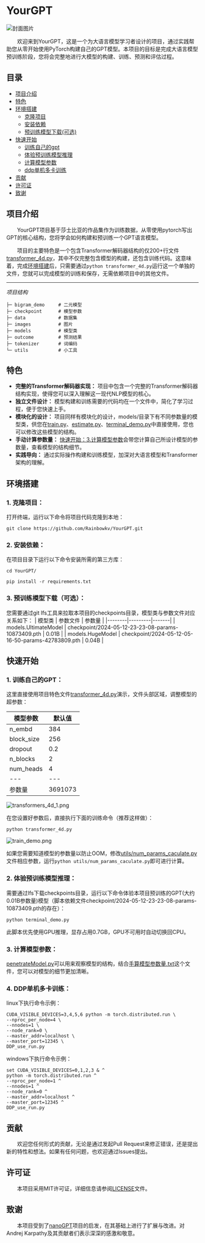 # YourGPT
![封面图片](https://github.com/Rainbowkv/YourGPT/blob/main/images/Demo.png)

&emsp;&emsp;欢迎来到YourGPT，这是一个为大语言模型学习者设计的项目，通过实践帮助您从零开始使用PyTorch构建自己的GPT模型。本项目的目标是完成大语言模型预训练阶段，您将会完整地进行大模型的构建、训练、预测和评估过程。

## 目录
- [项目介绍](#项目介绍)
- [特色](#特色)
- [环境搭建](#环境搭建)
   - [克隆项目](#1-克隆项目)
   - [安装依赖](#2-安装依赖)
   - [预训练模型下载(可选)](#3-预训练模型下载可选)
- [快速开始](#快速开始)
   - [训练自己的gpt](#1-训练自己的gpt)
   - [体验预训练模型推理](#2-体验预训练模型推理)
   - [计算模型参数](#3-计算模型参数)
   - [ddp单机多卡训练](#4-ddp单机多卡训练)
- [贡献](#贡献)
- [许可证](#许可证)
- [致谢](#致谢)

## 项目介绍

&emsp;&emsp;YourGPT项目基于莎士比亚的作品集作为训练数据，从零使用pytorch写出GPT的核心结构，您将学会如何构建和预训练一个GPT语言模型。

&emsp;&emsp;项目的主要特色是一个包含Transformer解码器结构的仅200+行文件[transformer_4d.py](https://github.com/Rainbowkv/YourGPT/blob/main/transformer_4d.py)，其中不仅完整包含模型的构建，还包含训练代码。这意味着，完成[环境搭建](#环境搭建)后，只需要通过`python transformer_4d.py`运行这一个单独的文件，您就可以完成模型的训练和保存，无需依赖项目中的其他文件。

---
*项目结构*
```.
├─ bigram_demo     # 二元模型
├─ checkpoint      # 模型参数
├─ data            # 数据集
├─ images          # 图片
├─ models          # 模型类
├─ outcome         # 预测结果
├─ tokenizer       # 词编码
└─ utils           # 小工具
```

## 特色

- **完整的Transformer解码器实现：** 项目中包含一个完整的Transformer解码器结构实现，使得您可以深入理解这一现代NLP模型的核心。
- **独立文件设计：** 模型构建和训练需要的代码均在一个文件中，简化了学习过程，便于您快速上手。
- **模块化的设计：** 项目同样有模块化的设计，models/目录下有不同参数量的模型类，供您在[train.py](https://github.com/Rainbowkv/YourGPT/blob/main/train.py)、[estimate.py](https://github.com/Rainbowkv/YourGPT/blob/main/estimate.py)、[terminal_demo.py](https://github.com/Rainbowkv/YourGPT/blob/main/terminal_demo.py)中直接使用，您也可以修改这些模型的结构。
- **手动计算参数量：** [快速开始：3.计算模型参数](#caculate_num_params)会带您计算自己所设计模型的参数量，查看模型的结构细节。
- **实践导向：** 通过实际操作构建和训练模型，加深对大语言模型和Transformer架构的理解。

## 环境搭建

### 1. **克隆项目：**
   打开终端，运行以下命令将项目代码克隆到本地：

   `git clone https://github.com/Rainbowkv/YourGPT.git`

### 2. **安装依赖：**
   在项目目录下运行以下命令安装所需的第三方库：

   `cd YourGPT/`

   `pip install -r requirements.txt`

### 3. **预训练模型下载（可选）：**
   您需要通过git lfs工具来拉取本项目的checkpoints目录，模型类与参数文件对应关系如下：
   | 模型类 | 参数文件 | 参数量 |
   |--------|---------|-------|
   | models.UltimateModel | checkpoint/2024-05-12-23-23-08-params-10873409.pth | 0.01B |
   | models.HugeModel | checkpoint/2024-05-12-05-16-50-params-42783809.pth | 0.04B |

## 快速开始

### 1. **训练自己的GPT：**

   这里直接使用项目特色文件[transformer_4d.py](https://github.com/Rainbowkv/YourGPT/blob/main/transformer_4d.py)演示，文件头部区域，调整模型的超参数：
   
   | 模型参数 | 默认值 |
   |----------|-------|
   | n_embd | 384 |
   | block_size | 256 |
   | dropout | 0.2 |
   | n_blocks | 2 |
   | num_heads | 4 |
   |---|---|
   | 参数量 | 3691073 |

   ![transformers_4d_1.png](https://github.com/Rainbowkv/YourGPT/blob/main/images/transformers_4d_1.png)

   在您设置好参数后，直接执行下面的训练命令（推荐这样做）：

   `python transformer_4d.py`

   ![train_demo.png](https://github.com/Rainbowkv/YourGPT/blob/main/images/train_demo.png)
   
   
   如果您需要知道模型的参数量以防止OOM，修改[utils/num_params_caculate.py](https://github.com/Rainbowkv/YourGPT/blob/main/utils/num_params_caculate.py)文件相应参数，运行`python utils/num_params_caculate.py`即可进行计算。

<a id="try_predic"></a>

### 2. **体验预训练模型推理：**

   需要通过lfs下载checkpoints目录，运行以下命令体验本项目预训练的GPT(大约0.01B参数量)模型（脚本依赖文件checkpoint/2024-05-12-23-23-08-params-10873409.pth的存在）：

   `python terminal_demo.py`

   此脚本优先使用GPU推理，显存占用0.7GB，GPU不可用时自动切换回CPU。

<a id="caculate_num_params"></a>

### 3. **计算模型参数：**

   [penetrateModel.py](https://github.com/Rainbowkv/YourGPT/blob/main/penetrateModel.py)可以用来观察模型的结构，结合[手算模型参数量.txt](https://github.com/Rainbowkv/YourGPT/blob/main/手算模型参数量.txt)这个文件，您可以对模型的细节更加清晰。

### 4. **DDP单机多卡训练：**

   linux下执行命令示例：
   ```
   CUDA_VISIBLE_DEVICES=3,4,5,6 python -m torch.distributed.run \
   --nproc_per_node=4 \
   --nnodes=1 \
   --node_rank=0 \
   --master_addr=localhost \
   --master_port=12345 \
   DDP_use_run.py
   ```

   windows下执行命令示例：
   ```
   set CUDA_VISIBLE_DEVICES=0,1,2,3 & ^
   python -m torch.distributed.run ^
   --nproc_per_node=1 ^
   --nnodes=1 ^
   --node_rank=0 ^
   --master_addr=localhost ^
   --master_port=12345 ^
   DDP_use_run.py
   ```

## 贡献

&emsp;&emsp;欢迎您任何形式的贡献，无论是通过发起Pull Request来修正错误，还是提出新的特性和想法。如果有任何问题，也欢迎通过Issues提出。

## 许可证

&emsp;&emsp;本项目采用MIT许可证，详细信息请参阅[LICENSE](https://github.com/Rainbowkv/YourGPT/blob/main/LICENSE)文件。

## 致谢

&emsp;&emsp;本项目受到了[nanoGPT](https://github.com/karpathy/nanoGPT)项目的启发，在其基础上进行了扩展与改进。对Andrej Karpathy及其贡献者们表示深深的感激和敬意。